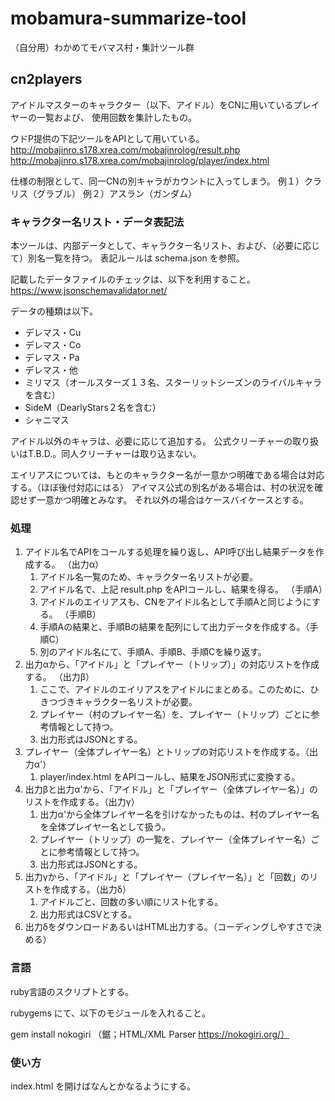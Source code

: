 # mobamura-summarize-tool
（自分用）わかめてモバマス村・集計ツール群

## cn2players

アイドルマスターのキャラクター（以下、アイドル）をCNに用いているプレイヤーの一覧および、
使用回数を集計したもの。

ウドP提供の下記ツールをAPIとして用いている。
http://mobajinro.s178.xrea.com/mobajinrolog/result.php
http://mobajinro.s178.xrea.com/mobajinrolog/player/index.html

仕様の制限として、同一CNの別キャラがカウントに入ってしまう。
例１）クラリス（グラブル）
例２）アスラン（ガンダム）

### キャラクター名リスト・データ表記法

本ツールは、内部データとして、キャラクター名リスト、および、（必要に応じて）別名一覧を持つ。
表記ルールは schema.json を参照。

記載したデータファイルのチェックは、以下を利用すること。
https://www.jsonschemavalidator.net/

データの種類は以下。

* デレマス・Cu
* デレマス・Co
* デレマス・Pa
* デレマス・他
* ミリマス（オールスターズ１３名、スターリットシーズンのライバルキャラを含む）
* SideM（DearlyStars２名を含む）
* シャニマス

アイドル以外のキャラは、必要に応じて追加する。
公式クリーチャーの取り扱いはT.B.D.。同人クリーチャーは取り込まない。

エイリアスについては、もとのキャラクター名が一意かつ明確である場合は対応する。（ほぼ後付対応にはる）
アイマス公式の別名がある場合は、村の状況を確認せず一意かつ明確とみなす。
それ以外の場合はケースバイケースとする。

### 処理

1. アイドル名でAPIをコールする処理を繰り返し、API呼び出し結果データを作成する。 （出力α）
   1. アイドル名一覧のため、キャラクター名リストが必要。
   1. アイドル名で、上記 result.php をAPIコールし、結果を得る。 （手順A）
   1. アイドルのエイリアスも、CNをアイドル名として手順Aと同じようにする。 （手順B）
   1. 手順Aの結果と、手順Bの結果を配列にして出力データを作成する。（手順C）
   1. 別のアイドル名にて、手順A、手順B、手順Cを繰り返す。
1. 出力αから、「アイドル」と「プレイヤー（トリップ）」の対応リストを作成する。 （出力β）
   1. ここで、アイドルのエイリアスをアイドルにまとめる。このために、ひきつづきキャラクター名リストが必要。
   1. プレイヤー（村のプレイヤー名）を、プレイヤー（トリップ）ごとに参考情報として持つ。
   1. 出力形式はJSONとする。
1. プレイヤー（全体プレイヤー名）とトリップの対応リストを作成する。（出力α'）
   1. player/index.html をAPIコールし、結果をJSON形式に変換する。
1. 出力βと出力α'から、「アイドル」と「プレイヤー（全体プレイヤー名）」のリストを作成する。（出力γ）
   1. 出力α'から全体プレイヤー名を引けなかったものは、村のプレイヤー名を全体プレイヤー名として扱う。
   1. プレイヤー（トリップ）の一覧を、プレイヤー（全体プレイヤー名）ごとに参考情報として持つ。
   1. 出力形式はJSONとする。
1. 出力γから、「アイドル」と「プレイヤー（プレイヤー名）」と「回数」のリストを作成する。（出力δ）
   1. アイドルごと、回数の多い順にリスト化する。
   1. 出力形式はCSVとする。
1. 出力δをダウンロードあるいはHTML出力する。（コーディングしやすさで決める）

### 言語

ruby言語のスクリプトとする。

rubygems にて、以下のモジュールを入れること。

gem install nokogiri （鋸；HTML/XML Parser https://nokogiri.org/）

### 使い方

index.html を開けばなんとかなるようにする。
